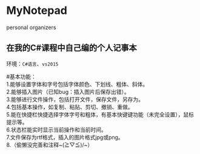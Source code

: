 # MyNotepad
personal organizers  
  
在我的C#课程中自己编的个人记事本  
----------------------------  

环境：`C#语言`、`vs2015`

#基本功能：<br>
    1.能够设置字体和字号包括字体颜色、下划线、粗体、斜体。<br>
    2.能够插入图片（已知bug：插入图片后保存出错）。<br>
    3.能够进行文件操作，包括打开文件，保存文件，另存为。<br>
    4.包括基本操作，如复制、粘贴、剪切、撤销、重做。<br>
    5.能在快捷栏快捷选择字体字号和粗体，有基本快键键功能（未完全设置），鼠标提示等。<br>
    6.状态栏能实时显示当前操作和当前时间。<br>
    7.文件保存为rtf格式，插入的图片格式jpg或png。<br>
    8.（偷懒没完善和注释~\(≧▽≦)/~）<br>
